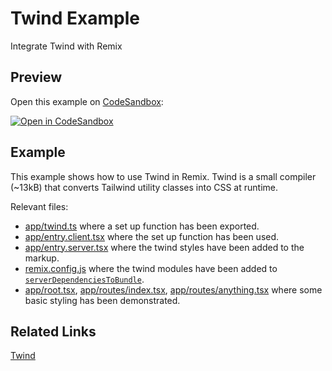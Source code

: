 # Twind Example

Integrate Twind with Remix

## Preview

Open this example on [CodeSandbox](https://codesandbox.com):

[![Open in CodeSandbox](https://codesandbox.io/static/img/play-codesandbox.svg)](https://codesandbox.io/s/github/remix-run/remix/tree/main/examples/twind)

## Example

This example shows how to use Twind in Remix. Twind is a small compiler (~13kB) that converts Tailwind utility classes into CSS at runtime.

Relevant files:

- [app/twind.ts](./app/twind.ts) where a set up function has been exported.
- [app/entry.client.tsx](./app/entry.client.tsx) where the set up function has been used.
- [app/entry.server.tsx](./app/entry.server.tsx) where the twind styles have been added to the markup.
- [remix.config.js](./remix.config.js) where the twind modules have been added to [`serverDependenciesToBundle`](https://remix.run/docs/en/v1/api/conventions#serverdependenciestobundle).
- [app/root.tsx](./app/root.tsx), [app/routes/index.tsx](./app/routes/index.tsx), [app/routes/anything.tsx](./app/routes/anything.tsx) where some basic styling has been demonstrated.


## Related Links

[Twind](https://twind.dev/)
